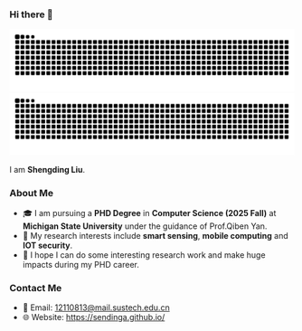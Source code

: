 ### Hi there 👋

![light](https://github.com/SendingA/SendingA/blob/output/github-contribution-grid-snake.svg#gh-light-mode-only)
![dark](https://github.com/SendingA/SendingA/blob/output/github-contribution-grid-snake-dark.svg#gh-dark-mode-only)

I am **Shengding Liu**. 

### About Me

- 🎓 I am pursuing a **PHD Degree** in **Computer Science (2025 Fall)** at **Michigan State University** under the guidance of Prof.Qiben Yan.
- 🌱 My research interests include **smart sensing**, **mobile computing** and **IOT security**.
- 🎯 I hope I can do some interesting research work and make huge impacts during my PHD career.

### Contact Me

- 📧 Email: [12110813@mail.sustech.edu.cn](mailto:12110813@mail.sustech.edu.cn)
- 🌐 Website: https://sendinga.github.io/

<!-- ### GitHub Stats

![Shengding Liu's GitHub Stats](https://github-readme-stats.vercel.app/api?username=sendinga&show_icons=true&count_private=true&theme=radical) -->

